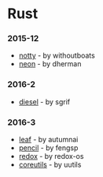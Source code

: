 # Rust


### 2015-12
- [notty](https://github.com/withoutboats/notty) - by withoutboats
- [neon](https://github.com/dherman/neon) - by dherman

### 2016-2
- [diesel](https://github.com/sgrif/diesel) - by sgrif

### 2016-3
- [leaf](https://github.com/autumnai/leaf) - by autumnai
- [pencil](https://github.com/fengsp/pencil) - by fengsp
- [redox](https://github.com/redox-os/redox) - by redox-os
- [coreutils](https://github.com/uutils/coreutils) - by uutils
